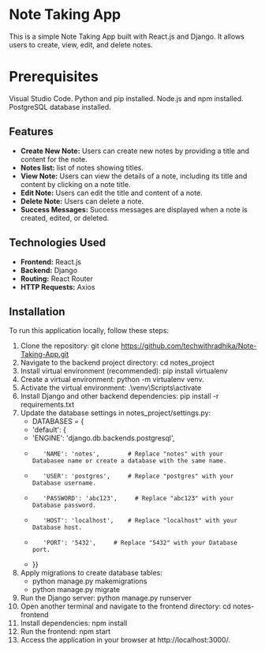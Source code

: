 # Note Taking App

This is a simple Note Taking App built with React.js and Django. It allows users to create, view, edit, and delete notes.

# Prerequisites

Visual Studio Code.
Python and pip installed.
Node.js and npm installed.
PostgreSQL database installed.

## Features

- **Create New Note:** Users can create new notes by providing a title and content for the note.
- **Notes list:** list of notes showing titles.
- **View Note:** Users can view the details of a note, including its title and content by clicking on a note title.
- **Edit Note:** Users can edit the title and content of a note.
- **Delete Note:** Users can delete a note.
- **Success Messages:** Success messages are displayed when a note is created, edited, or deleted.

## Technologies Used

- **Frontend:** React.js
- **Backend:** Django
- **Routing:** React Router
- **HTTP Requests:** Axios

## Installation

To run this application locally, follow these steps:

1. Clone the repository: git clone https://github.com/techwithradhika/Note-Taking-App.git
2. Navigate to the backend project directory: cd notes_project
3. Install virtual environment (recommended): pip install virtualenv
4. Create a virtual environment: python -m virtualenv venv.
5. Activate the virtual environment: .\venv\Scripts\activate
6. Install Django and other backend dependencies: pip install -r requirements.txt
7. Update the database settings in notes_project/settings.py:
   - DATABASES = {
   -    'default': {
    -    'ENGINE': 'django.db.backends.postgresql',
    -        'NAME': 'notes',        # Replace "notes" with your Databasee name or create a database with the same name.
    -        'USER': 'postgres',     # Replace "postgres" with your Database username.
    -        'PASSWORD': 'abc123',     # Replace "abc123" with your Database password.
    -        'HOST': 'localhost',    # Replace "localhost" with your Database host.
    -        'PORT': '5432',     # Replace "5432" with your Database port.
    -    }}
8. Apply migrations to create database tables:
   - python manage.py makemigrations
   - python manage.py migrate
9. Run the Django server: python manage.py runserver
10. Open another terminal and navigate to the frontend directory: cd notes-frontend
11. Install dependencies: npm install
12. Run the frontend: npm start
13. Access the application in your browser at http://localhost:3000/.
